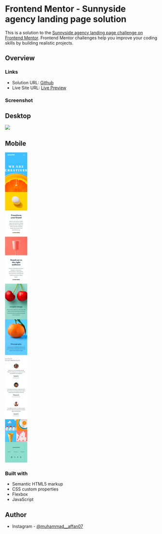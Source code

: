# Frontend Mentor - Sunnyside agency landing page solution

This is a solution to the [Sunnyside agency landing page challenge on Frontend Mentor](https://www.frontendmentor.io/challenges/sunnyside-agency-landing-page-7yVs3B6ef). Frontend Mentor challenges help you improve your coding skills by building realistic projects.


## Overview

### Links

- Solution URL: [Github](https://github.com/Affan840/Sunnyside-Agency-Landing-Page)
- Live Site URL: [Live Preview](https://affan840.github.io/Sunnyside-Agency-Landing-Page/)

### Screenshot

## Desktop
![](./Final_Desktop.png)

## Mobile
![](./Final_Mobile.png)




### Built with

- Semantic HTML5 markup
- CSS custom properties
- Flexbox
- JavaScript


## Author

- Instagram - [@muhammad__affan07](https://www.instagram.com/muhammad__affan07/)